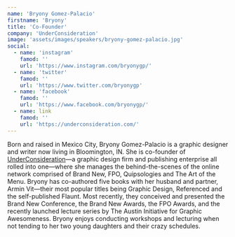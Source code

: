 ```yaml
---
name: 'Bryony Gomez-Palacio'
firstname: 'Bryony'
title: 'Co-Founder'
company: 'UnderConsideration'
image: 'assets/images/speakers/bryony-gomez-palacio.jpg'
social:
  - name: 'instagram'
    famod: ''
    url: 'https://www.instagram.com/bryonygp/'
  - name: 'twitter'
    famod: ''
    url: 'https://www.twitter.com/bryonygp'
  - name: 'facebook'
    famod: ''
    url: 'https://www.facebook.com/bryonygp/'
  - name: link
    famod: ''
    url: 'https://underconsideration.com/'
---
```


Born and raised in Mexico City, Bryony Gomez-Palacio is a graphic designer and writer now living in Bloomington, IN. She is co-founder of [UnderConsideration](https://underconsideration.com/)—a graphic design firm and publishing enterprise all rolled into one—where she manages the behind-the-scenes of the online network comprised of Brand New, FPO, Quipsologies and The Art of the Menu. Bryony has co-authored five books with her husband and partner, Armin Vit—their most popular titles being Graphic Design, Referenced and the self-published Flaunt. Most recently, they conceived and presented the Brand New Conference, the Brand New Awards, the FPO Awards, and the recently launched lecture series by The Austin Initiative for Graphic Awesomeness. Bryony enjoys conducting workshops and lecturing when not tending to her two young daughters and their crazy schedules.

